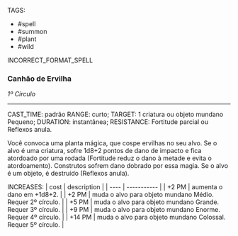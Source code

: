 TAGS:
- #spell
- #summon
- #plant
- #wild

INCORRECT_FORMAT_SPELL
### Canhão de Ervilha
*1º Círculo*
___
CAST_TIME: padrão
RANGE: curto;
TARGET: 1 criatura ou objeto mundano Pequeno;
DURATION: instantânea;
RESISTANCE: Fortitude parcial ou Reflexos anula.

Você convoca uma planta mágica, que cospe ervilhas no seu alvo. Se o alvo é uma criatura, sofre 1d8+2 pontos de dano de impacto e fica atordoado por uma rodada (Fortitude reduz o dano à metade e evita o atordoamento). Construtos sofrem dano dobrado por essa magia. Se o alvo é um objeto, é destruído (Reflexos anula).

INCREASES:
| cost | description |
| ---- | ----------- |
| +2 PM | aumenta o dano em +1d8+2. |
| +2 PM | muda o alvo para objeto mundano Médio. Requer 2º círculo. |
| +5 PM | muda o alvo para objeto mundano Grande. Requer 3º círculo. |
| +9 PM | muda o alvo para objeto mundano Enorme. Requer 4º círculo. |
| +14 PM | muda o alvo para objeto mundano Colossal. Requer 5º círculo. |
